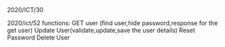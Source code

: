 2020/ICT/30


2020/ict/52
functions:
GET user (find user,hide password,response for the get user)
Update User(validate,update,save the user details)
Reset Password
Delete User

